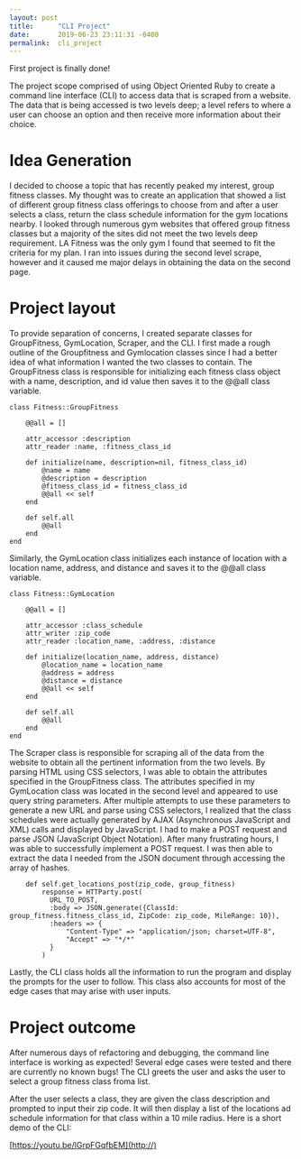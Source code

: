 ```yaml
---
layout: post
title:      "CLI Project"
date:       2019-06-23 23:11:31 -0400
permalink:  cli_project
---
```



First project is finally done!

The project scope comprised of using Object Oriented Ruby to create a command line interface (CLI) to access data that is scraped from a website. The data that is being accessed is two levels deep; a level refers to where a user can choose an option and then receive more information about their choice. 

# Idea Generation
I decided to choose a topic that has recently peaked my interest, group fitness classes. My thought was to create an application that showed a list of different group fitness class offerings to choose from and after a user selects a class, return the class schedule information for the gym locations nearby. I looked through numerous gym websites that offered group fitness classes but a majority of the sites did not meet the two levels deep requirement. LA Fitness was the only gym I found that seemed to fit the criteria for my plan. I ran into issues during the second level scrape, however and it caused me major delays in obtaining the data on the second page.

# Project layout
To provide separation of concerns, I created separate classes for GroupFitness, GymLocation, Scraper, and the CLI. 
I first made a rough outline of the Groupfitness and Gymlocation classes since I had a better idea of what information I wanted the two classes to contain. The GroupFitness class is responsible for initializing each fitness class object with a name, description, and id value then saves it to the @@all class variable. 

```
class Fitness::GroupFitness

    @@all = []

    attr_accessor :description
    attr_reader :name, :fitness_class_id
  
    def initialize(name, description=nil, fitness_class_id)
        @name = name
        @description = description
        @fitness_class_id = fitness_class_id
        @@all << self
    end

    def self.all
        @@all
    end
end
```

Similarly, the GymLocation class initializes each instance of location with a location name, address, and distance and saves it to the @@all class variable.


```
class Fitness::GymLocation

    @@all = []

    attr_accessor :class_schedule
    attr_writer :zip_code 
    attr_reader :location_name, :address, :distance

    def initialize(location_name, address, distance)
        @location_name = location_name
        @address = address
        @distance = distance
        @@all << self
    end

    def self.all
        @@all
    end
end
```
		
		
The Scraper class is responsible for scraping all of the data from the website to obtain all the pertinent information from the two levels. By parsing HTML using CSS selectors, I was able to obtain the  attributes specified in the GroupFitness class. The attributes specified in my GymLocation class was located in the second level and appeared to use query string parameters. After multiple attempts to use these parameters to generate a new URL and parse using CSS selectors, I realized that the class schedules were actually generated by AJAX (Asynchronous JavaScript and XML) calls and displayed by JavaScript. I had to make a POST request and parse JSON (JavaScript Object Notation). After many frustrating hours, I was able to successfully implement a POST request. I was then able to extract the data I needed from the JSON document through accessing the array of hashes.


```
    def self.get_locations_post(zip_code, group_fitness)
        response = HTTParty.post(
          URL_TO_POST,
          :body => JSON.generate({ClassId: group_fitness.fitness_class_id, ZipCode: zip_code, MileRange: 10}),
          :headers => {
              "Content-Type" => "application/json; charset=UTF-8",
              "Accept" => "*/*"
          }
        )
```

Lastly, the CLI class holds all the information to run the program and display the prompts for the user to follow. This class also accounts for most of the edge cases that may arise with user inputs.


# Project outcome

After numerous days of refactoring and debugging, the command line interface is working as expected! Several edge cases were tested and there are currently no known bugs! The CLI greets the user and asks the user to select a group fitness class froma list.

After the user selects a class, they are given the class description and prompted to input their zip code. It will then display a list of the locations ad schedule information for that class within a 10 mile radius.  Here is a short demo of the CLI:

[https://youtu.be/lGrpFGqfbEM](http://)



